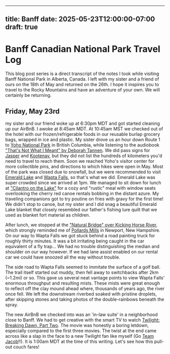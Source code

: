 ---
title: Banff
date: 2025-05-23T12:00:00-07:00
draft: true
--

# Banff Canadian National Park Travel Log

This blog post series is a direct transcript of the notes I took while visiting
Banff National Park in Alberta, Canada. I left with my sister and a friend of
ours on the 18th of May and returned on the 26th. I hope it inspires you to
travel to the Rocky Mountains and have an adventure of your own. We will
certainly be returning.

## Friday, May 23rd

my sister and our friend woke up at 6:30pm MDT and got started cleaning up our
AirBnB. I awoke at 8:45am MDT. At 10:45am MST we checked out of the hotel with
our frozen/refrigerable foods in our reusable burlap grocery bags, wrapped in
ice and plastic. My sister drove us an hour down Route 1 to [Yoho National
Park](https://parks.canada.ca/pn-np/bc/yoho) in British Columbia, while
listening to the audiobook ["That's Not What I Meant" by Deborah
Tannen](https://www.deborahtannen.com/thats-not-what-i-meant). We did pass
signs for [Jasper](https://parks.canada.ca/pn-np/ab/jasper) and
[Kootenay](https://parks.canada.ca/pn-np/bc/kootenay), but they did not list
the hundreds of kilometers you'd need to travel to reach them. Soon we reached
Yoho's visitor center for more collectible pins, and directions to which hikes
were open in May. Most of the park was closed due to snowfall, but we were
recommended to visit [Emerald
Lake](https://www.banfflakelouise.com/experiences/emerald-lake) and [Wapta
Falls](https://parks.canada.ca/pn-np/bc/yoho/activ/randonnee-hike/courte-short#wapta),
so that's what we did. Emerald Lake was super crowded since we arrived at 1pm.
We managed to sit down for lunch at ["Cilantro on the
Lake"](https://crmr.com/resorts/emerald-lake/dining/) for a cozy and "rustic"
meal with window seats overlooking the cherry red canoe rentals bobbing in the
distant azure. My traveling companions got to try poutine on fries with gravy for
the first time! We didn't stop to canoe, but my sister and I did snag a beautiful
Emerald Lake blanket that closely resembled our father's fishing lure quilt
that we used as blanket fort material as children.

After lunch, we stopped at the ["Natural Bridge" over Kicking Horse
River](https://waterfallrecord.com/2022/05/25/natural-bridge-falls-british-columbia/),
which strongly reminded me of [Pollards
Mills](https://www.newenglandwaterfalls.com/nh-pollardsmills.html) in Newport,
New Hampshire. On our way to Wapta Falls we got stuck behind a road painting
truck for roughly thirty minutes. It was a bit irritating being caught in the
car equivalent of a fly trap... We had no trouble distinguishing the median and
shoulder on our way however. If we had lane assist enabled on our rental car we
could have snoozed all the way without trouble.

The side road to Wapta Falls seemed to immitate the surface of a golf ball. The
trail itself started out muddy, then fell away to switchbacks after 2km
(~1.2mi) or so. This gave us several neat vantage points to view Wapta Falls'
enormous throughput and resulting mists. These mists were great enough to
reflect off the clay mound ahead where, thousands of years ago, the river once
fell. We left the downstream riverbed soaked with pristine droplets, after
skipping stones and taking photos of the double-rainbows beneath the spray.

The new AirBnB we checked into was an 'in-law suite' in a neighborhood close to
Banff. We had to get creative with the smart TV to watch [Twilight: Breaking
Dawn, Part Two](https://www.imdb.com/title/tt1673434/). The movie was honestly
a boring letdown, especially compared to the first three movies. The twist at
the end came across like a slap in the face to a new Twilight fan like myself
(Go [Team
Jacob](https://www.quora.com/Are-you-team-Edward-or-team-Jacob-Twilight-and-why)!!).
It is 1:00am MDT at the time of this writing. Let's see how this pull-out couch
fares!

